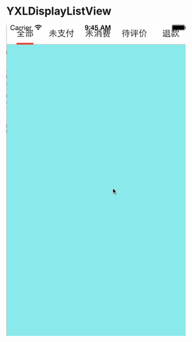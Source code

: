 # YXLDisplayListView
![(滑动栏)](https://github.com/Yexinglong/YXLDisplayListView/blob/master/huadonglan.gif?raw=true)